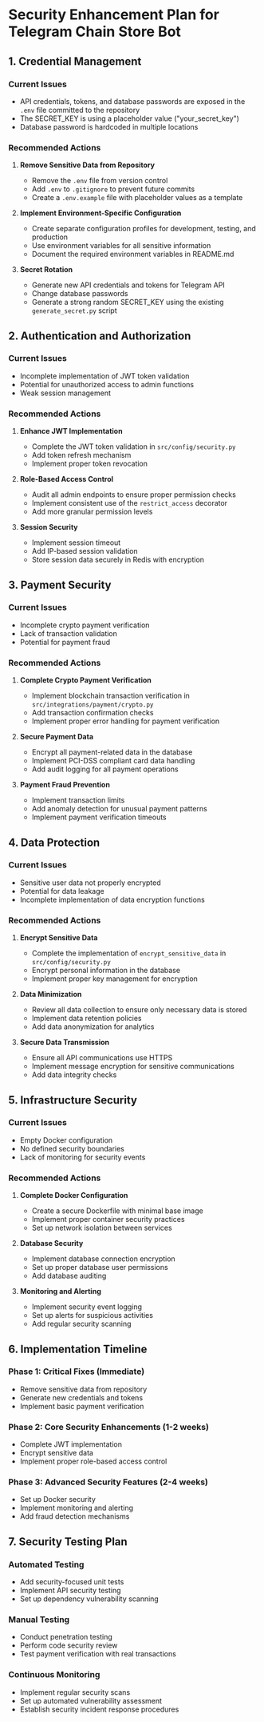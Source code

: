 # Security Enhancement Plan for Telegram Chain Store Bot

## 1. Credential Management

### Current Issues
- API credentials, tokens, and database passwords are exposed in the `.env` file committed to the repository
- The SECRET_KEY is using a placeholder value ("your_secret_key")
- Database password is hardcoded in multiple locations

### Recommended Actions

1. **Remove Sensitive Data from Repository**
   - Remove the `.env` file from version control
   - Add `.env` to `.gitignore` to prevent future commits
   - Create a `.env.example` file with placeholder values as a template

2. **Implement Environment-Specific Configuration**
   - Create separate configuration profiles for development, testing, and production
   - Use environment variables for all sensitive information
   - Document the required environment variables in README.md

3. **Secret Rotation**
   - Generate new API credentials and tokens for Telegram API
   - Change database passwords
   - Generate a strong random SECRET_KEY using the existing `generate_secret.py` script

## 2. Authentication and Authorization

### Current Issues
- Incomplete implementation of JWT token validation
- Potential for unauthorized access to admin functions
- Weak session management

### Recommended Actions

1. **Enhance JWT Implementation**
   - Complete the JWT token validation in `src/config/security.py`
   - Add token refresh mechanism
   - Implement proper token revocation

2. **Role-Based Access Control**
   - Audit all admin endpoints to ensure proper permission checks
   - Implement consistent use of the `restrict_access` decorator
   - Add more granular permission levels

3. **Session Security**
   - Implement session timeout
   - Add IP-based session validation
   - Store session data securely in Redis with encryption

## 3. Payment Security

### Current Issues
- Incomplete crypto payment verification
- Lack of transaction validation
- Potential for payment fraud

### Recommended Actions

1. **Complete Crypto Payment Verification**
   - Implement blockchain transaction verification in `src/integrations/payment/crypto.py`
   - Add transaction confirmation checks
   - Implement proper error handling for payment verification

2. **Secure Payment Data**
   - Encrypt all payment-related data in the database
   - Implement PCI-DSS compliant card data handling
   - Add audit logging for all payment operations

3. **Payment Fraud Prevention**
   - Implement transaction limits
   - Add anomaly detection for unusual payment patterns
   - Implement payment verification timeouts

## 4. Data Protection

### Current Issues
- Sensitive user data not properly encrypted
- Potential for data leakage
- Incomplete implementation of data encryption functions

### Recommended Actions

1. **Encrypt Sensitive Data**
   - Complete the implementation of `encrypt_sensitive_data` in `src/config/security.py`
   - Encrypt personal information in the database
   - Implement proper key management for encryption

2. **Data Minimization**
   - Review all data collection to ensure only necessary data is stored
   - Implement data retention policies
   - Add data anonymization for analytics

3. **Secure Data Transmission**
   - Ensure all API communications use HTTPS
   - Implement message encryption for sensitive communications
   - Add data integrity checks

## 5. Infrastructure Security

### Current Issues
- Empty Docker configuration
- No defined security boundaries
- Lack of monitoring for security events

### Recommended Actions

1. **Complete Docker Configuration**
   - Create a secure Dockerfile with minimal base image
   - Implement proper container security practices
   - Set up network isolation between services

2. **Database Security**
   - Implement database connection encryption
   - Set up proper database user permissions
   - Add database auditing

3. **Monitoring and Alerting**
   - Implement security event logging
   - Set up alerts for suspicious activities
   - Add regular security scanning

## 6. Implementation Timeline

### Phase 1: Critical Fixes (Immediate)
- Remove sensitive data from repository
- Generate new credentials and tokens
- Implement basic payment verification

### Phase 2: Core Security Enhancements (1-2 weeks)
- Complete JWT implementation
- Encrypt sensitive data
- Implement proper role-based access control

### Phase 3: Advanced Security Features (2-4 weeks)
- Set up Docker security
- Implement monitoring and alerting
- Add fraud detection mechanisms

## 7. Security Testing Plan

### Automated Testing
- Add security-focused unit tests
- Implement API security testing
- Set up dependency vulnerability scanning

### Manual Testing
- Conduct penetration testing
- Perform code security review
- Test payment verification with real transactions

### Continuous Monitoring
- Implement regular security scans
- Set up automated vulnerability assessment
- Establish security incident response procedures